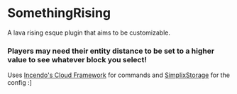 # SomethingRising

A lava rising esque plugin that aims to be customizable.

### Players may need their entity distance to be set to a higher value to see whatever block you select!

Uses [Incendo's Cloud Framework](https://github.com/Incendo/cloud) for commands and [SimplixStorage](https://github.com/Simplix-Softworks/SimplixStorage) for the config :]
